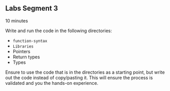 ## Labs Segment 3

10 minutes

Write and run the code in the following directories:
- `function-syntax`
- `Libraries`
- Pointers
- Return types
- Types

Ensure to use the code that is in the directories as a starting point, but write out the code instead of copy/pasting it. This will ensure the process is validated and you the hands-on experience.